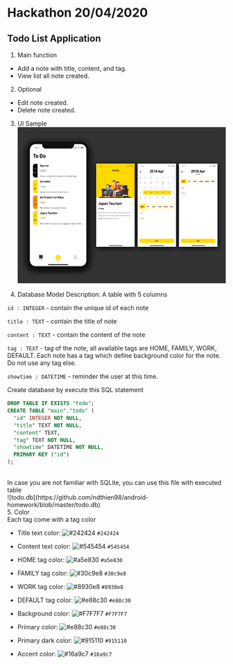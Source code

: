 # Hackathon 20/04/2020
## Todo List Application 
1. Main function
- Add a note with title, content, and tag.
- View list all note created.

2. Optional 
- Edit note created.
- Delete note created.

3. UI Sample 
![UI](./todo-ui.png)

4. Database Model Description:
A table with 5 columns <br>

`id : INTEGER` - contain the unique id of each note 

`title : TEXT` - contain the title of note

`content : TEXT` - contain the content of the note

`tag : TEXT` - tag of the note, all available tags are HOME, FAMILY, WORK, DEFAULT. Each note has a tag which define background color for the note. Do not use any tag else.

`showtime : DATETIME` - reminder the user at this time. 

Create database by execute this SQL statement

```sql
DROP TABLE IF EXISTS "todo";
CREATE TABLE "main"."todo" (
  "id" INTEGER NOT NULL,
  "title" TEXT NOT NULL,
  "content" TEXT,
  "tag" TEXT NOT NULL,
  "showtime" DATETIME NOT NULL,
  PRIMARY KEY ("id")
);
```
<br>
In case you are not familiar with SQLite, you can use this file with executed table 
<br>
![todo.db](https://github.com/ndthien98/android-homework/blob/master/todo.db) 
<br>
5. Color <br>
Each tag come with a tag color

- Title text color: 
![#242424](https://placehold.it/20/242424/000000?text=+) `#242424`

- Content text color:
![#545454](https://placehold.it/20/545454/000000?text=+) `#545454`

- HOME tag color:
![#a5e830](https://placehold.it/20/a5e830/000000?text=+) `#a5e830`

- FAMILY tag color:
![#30c9e8](https://placehold.it/20/30c9e8/000000?text=+) `#30c9e8`

- WORK tag color:
![#8930e8](https://placehold.it/20/8930e8/000000?text=+) `#8930e8`

- DEFAULT tag color:
![#e88c30](https://placehold.it/20/e88c30/000000?text=+) `#e88c30`

- Background color: 
![#F7F7F7](https://placehold.it/20/F7F7F7/000000?text=+) `#F7F7F7`

- Primary  color:
![#e88c30](https://placehold.it/20/e88c30/000000?text=+) `#e88c30`

- Primary dark color:
![#915110](https://placehold.it/20/915110/000000?text=+) `#915110`

- Accent color: 
![#16a9c7](https://placehold.it/20/16a9c7/000000?text=+) `#16a9c7`

